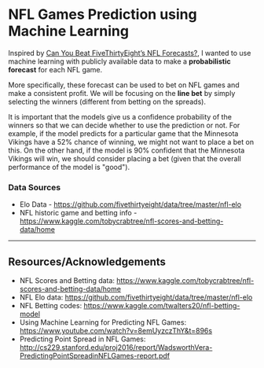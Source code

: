 # NFL Games Prediction using Machine Learning

Inspired by [Can You Beat FiveThirtyEight’s NFL Forecasts?](https://projects.fivethirtyeight.com/2018-nfl-forecasting-game/), I wanted to use machine learning with publicly available data to make a **probabilistic forecast** for each NFL game. 

More specifically, these forecast can be used to bet on NFL games and make a consistent profit. We will be focusing on the **line bet** by simply selecting the winners (different from betting on the spreads). 

It is important that the models give us a confidence probability of the winners so that we can decide whether to use the prediction or not. For example, if the model predicts for a particular game that the Minnesota Vikings have a 52% chance of winning, we might not want to place a bet on this. On the other hand, if the model is 90% confident that the Minnesota Vikings will win, we should consider placing a bet (given that the overall performance of the model is "good").

### Data Sources
* Elo Data - https://github.com/fivethirtyeight/data/tree/master/nfl-elo
* NFL historic game and betting info - https://www.kaggle.com/tobycrabtree/nfl-scores-and-betting-data/home

--- 
## Resources/Acknowledgements

* NFL Scores and Betting data: https://www.kaggle.com/tobycrabtree/nfl-scores-and-betting-data/home
* NFL Elo data: https://github.com/fivethirtyeight/data/tree/master/nfl-elo
* NFL Betting codes: https://www.kaggle.com/twalters20/nfl-betting-model
* Using Machine Learning for Predicting NFL Games: https://www.youtube.com/watch?v=8emUyzczThY&t=896s
* Predicting Point Spread in NFL Games: http://cs229.stanford.edu/proj2016/report/WadsworthVera-PredictingPointSpreadinNFLGames-report.pdf

